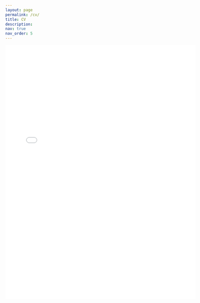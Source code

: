 ```yaml
---
layout: page
permalink: /cv/
title: CV
description:
nav: true
nav_order: 5
---
```


<iframe src="../assets/pdf/2024-11-01_CV_Giulio_Severijnen.pdf" width="600" height="800" style="border:none;"></iframe>